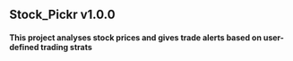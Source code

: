 ## Stock_Pickr v1.0.0

#### This project analyses stock prices and gives trade alerts based on user-defined trading strats

